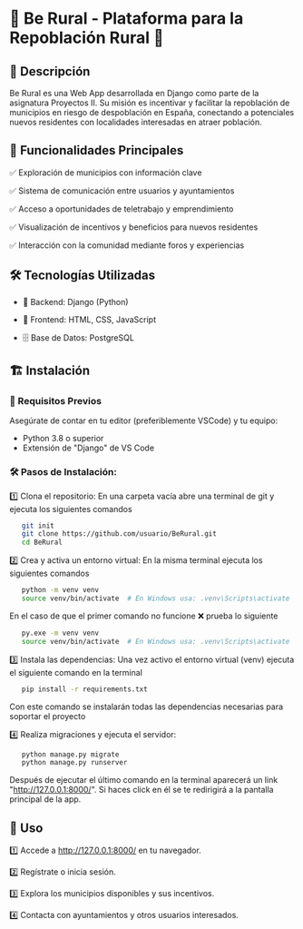 # 🌿 Be Rural - Plataforma para la Repoblación Rural 🏡

## 📖 Descripción

Be Rural es una Web App desarrollada en Django como parte de la asignatura Proyectos II. Su misión es incentivar y facilitar la repoblación de municipios en riesgo de despoblación en España, conectando a potenciales nuevos residentes con localidades interesadas en atraer población.


## 🚀 Funcionalidades Principales

✅ Exploración de municipios con información clave

✅ Sistema de comunicación entre usuarios y ayuntamientos

✅ Acceso a oportunidades de teletrabajo y emprendimiento

✅ Visualización de incentivos y beneficios para nuevos residentes

✅ Interacción con la comunidad mediante foros y experiencias


## 🛠️ Tecnologías Utilizadas

- 🐍 Backend: Django (Python)

- 🎨 Frontend: HTML, CSS, JavaScript

- 🗄️ Base de Datos: PostgreSQL


## 🏗️ Instalación

### 📌 Requisitos Previos

Asegúrate de contar en tu editor (preferiblemente VSCode) y tu equipo:
- Python 3.8 o superior
- Extensión de "Django" de VS Code

### 🛠️ Pasos de Instalación:
1️⃣ Clona el repositorio:
En una carpeta vacía abre una terminal de git y ejecuta los siguientes comandos
```sh
   git init
   git clone https://github.com/usuario/BeRural.git
   cd BeRural
   ```
2️⃣ Crea y activa un entorno virtual:
En la misma terminal ejecuta los siguientes comandos
```sh
   python -m venv venv
   source venv/bin/activate  # En Windows usa: .venv\Scripts\activate
   ```
En el caso de que el primer comando no funcione ❌ prueba lo siguiente
```sh
   py.exe -m venv venv
   source venv/bin/activate  # En Windows usa: .venv\Scripts\activate
   ```
3️⃣ Instala las dependencias:
Una vez activo el entorno virtual (venv) ejecuta el siguiente comando en la terminal
```sh
   pip install -r requirements.txt
   ```
Con este comando se instalarán todas las dependencias necesarias para soportar el proyecto

4️⃣ Realiza migraciones y ejecuta el servidor:
```sh
   python manage.py migrate
   python manage.py runserver
   ```
Después de ejecutar el último comando en la terminal aparecerá un link "http://127.0.0.1:8000/". Si haces click en él se te redirigirá a la pantalla principal de la app. 

## 🎯 Uso
1️⃣ Accede a http://127.0.0.1:8000/ en tu navegador.

2️⃣ Regístrate o inicia sesión.

3️⃣ Explora los municipios disponibles y sus incentivos.

4️⃣ Contacta con ayuntamientos y otros usuarios interesados.
